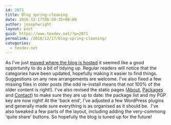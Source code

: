 ```yaml
---
id: 2071
title: Blog spring-cleaning
date: 2016-12-17T06:50:35+00:00
author: josephwright
layout: post
guid: https://www.texdev.net/?p=2071
permalink: /2016/12/17/blog-spring-cleaning/
categories:
  - texdev.net
---
```

As I've just [moved where the blog is hosted](/2016/12/16/texdev-net-is-now-set-up-for-https/) it seemed like a good opportunity to do a bit of tidying up. Regular readers will notice that the categories have been updated, hopefully making it easier to find things. Suggestions on any new arrangements are welcome. I've also fixed a few missing files in older posts (the odd re-install means that not 100% of the older content is right!). I've also revised the static pages ([About](/about/), [Packages](/packages/) and [Contact](/contact/)) to make sure they are up to date: the package list and my PGP key are now right! At the 'back end', I've adjusted a few WordPress plugins and generally made sure everything is as organised as it should be.  I've also tweaked a few parts of the layout, including adding the very-commong 'quite share' buttons. So hopefully the blog is tuned up for the future!
